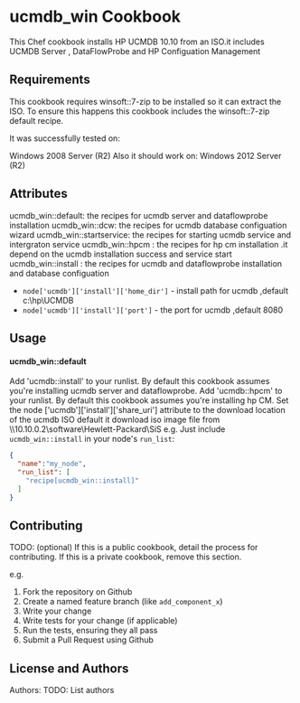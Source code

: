 ucmdb_win Cookbook
==================
This Chef cookbook installs HP UCMDB 10.10 from an ISO.it includes UCMDB Server , DataFlowProbe and HP Configuation Management


Requirements
------------
This cookbook requires winsoft::7-zip to be installed so it can extract the ISO. To ensure this happens this cookbook includes the winsoft::7-zip default recipe.

It was successfully tested on:

Windows 2008 Server (R2)
Also it should work on:
Windows 2012 Server (R2)

Attributes
----------
ucmdb_win::default:  the recipes for ucmdb server and dataflowprobe installation 
ucmdb_win::dcw:  the recipes for ucmdb database configuation wizard 
ucmdb_win::startservice: the recipes for starting ucmdb service and intergraton service 
ucmdb_win::hpcm : the recipes for hp cm installation .it depend on the ucmdb installation success and service start
ucmdb_win::install : the recipes for ucmdb and dataflowprobe installation and database configuation 

* `node['ucmdb']['install']['home_dir']` -  install path for ucmdb ,default c:\\hp\\UCMDB
* `node['ucmdb']['install']['port']` -   the port for ucmdb ,default 8080

Usage
-----
#### ucmdb_win::default

Add 'ucmdb::install' to your runlist. By default this cookbook assumes you're installing ucmdb server and dataflowprobe.
Add 'ucmdb::hpcm'   to your runlist. By default this cookbook assumes you're installing hp CM.
Set the node ['ucmdb']['install']['share_uri']  attribute to the download location of the ucmdb ISO
default it download iso image file from \\\\10.10.0.2\\software\\Hewlett-Packard\\SiS
e.g.
Just include `ucmdb_win::install` in your node's `run_list`:

```json
{
  "name":"my_node",
  "run_list": [
    "recipe[ucmdb_win::install]"
  ]
}
```

Contributing
------------
TODO: (optional) If this is a public cookbook, detail the process for contributing. If this is a private cookbook, remove this section.

e.g.
1. Fork the repository on Github
2. Create a named feature branch (like `add_component_x`)
3. Write your change
4. Write tests for your change (if applicable)
5. Run the tests, ensuring they all pass
6. Submit a Pull Request using Github

License and Authors
-------------------
Authors: TODO: List authors
